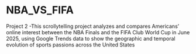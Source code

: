 # NBA_VS_FIFA
Project 2 -This scrollytelling project analyzes and compares Americans’ online interest between the NBA Finals and the FIFA Club World Cup in June 2025, using Google Trends data to show the geographic and temporal evolution of sports passions across the United States
